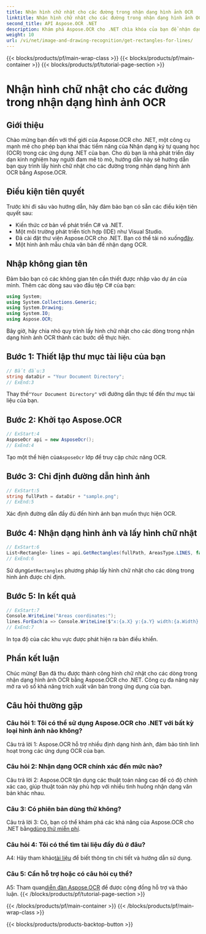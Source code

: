 ```yaml
---
title: Nhận hình chữ nhật cho các đường trong nhận dạng hình ảnh OCR
linktitle: Nhận hình chữ nhật cho các đường trong nhận dạng hình ảnh OCR
second_title: API Aspose.OCR .NET
description: Khám phá Aspose.OCR cho .NET chìa khóa của bạn để nhận dạng hình ảnh OCR chính xác. Giải phóng sức mạnh của việc trích xuất văn bản một cách dễ dàng.
weight: 10
url: /vi/net/image-and-drawing-recognition/get-rectangles-for-lines/
---
```


{{< blocks/products/pf/main-wrap-class >}}
{{< blocks/products/pf/main-container >}}
{{< blocks/products/pf/tutorial-page-section >}}

# Nhận hình chữ nhật cho các đường trong nhận dạng hình ảnh OCR

## Giới thiệu

Chào mừng bạn đến với thế giới của Aspose.OCR cho .NET, một công cụ mạnh mẽ cho phép bạn khai thác tiềm năng của Nhận dạng ký tự quang học (OCR) trong các ứng dụng .NET của bạn. Cho dù bạn là nhà phát triển dày dạn kinh nghiệm hay người đam mê tò mò, hướng dẫn này sẽ hướng dẫn bạn quy trình lấy hình chữ nhật cho các đường trong nhận dạng hình ảnh OCR bằng Aspose.OCR.

## Điều kiện tiên quyết

Trước khi đi sâu vào hướng dẫn, hãy đảm bảo bạn có sẵn các điều kiện tiên quyết sau:

- Kiến thức cơ bản về phát triển C# và .NET.
- Một môi trường phát triển tích hợp (IDE) như Visual Studio.
-  Đã cài đặt thư viện Aspose.OCR cho .NET. Bạn có thể tải nó xuống[đây](https://releases.aspose.com/ocr/net/).
- Một hình ảnh mẫu chứa văn bản để nhận dạng OCR.

## Nhập không gian tên

Đảm bảo bạn có các không gian tên cần thiết được nhập vào dự án của mình. Thêm các dòng sau vào đầu tệp C# của bạn:

```csharp
using System;
using System.Collections.Generic;
using System.Drawing;
using System.IO;
using Aspose.OCR;
```

Bây giờ, hãy chia nhỏ quy trình lấy hình chữ nhật cho các dòng trong nhận dạng hình ảnh OCR thành các bước dễ thực hiện.

## Bước 1: Thiết lập thư mục tài liệu của bạn

```csharp
// Bắt đầu:3
string dataDir = "Your Document Directory";
// ExEnd:3
```

 Thay thế`"Your Document Directory"` với đường dẫn thực tế đến thư mục tài liệu của bạn.

## Bước 2: Khởi tạo Aspose.OCR

```csharp
// ExStart:4
AsposeOcr api = new AsposeOcr();
// ExEnd:4
```

 Tạo một thể hiện của`AsposeOcr` lớp để truy cập chức năng OCR.

## Bước 3: Chỉ định đường dẫn hình ảnh

```csharp
// ExStart:5
string fullPath = dataDir + "sample.png";
// ExEnd:5
```

Xác định đường dẫn đầy đủ đến hình ảnh bạn muốn thực hiện OCR.

## Bước 4: Nhận dạng hình ảnh và lấy hình chữ nhật

```csharp
// ExStart:6
List<Rectangle> lines = api.GetRectangles(fullPath, AreasType.LINES, false);
// ExEnd:6
```

 Sử dụng`GetRectangles` phương pháp lấy hình chữ nhật cho các dòng trong hình ảnh được chỉ định.

## Bước 5: In kết quả

```csharp
// ExStart:7
Console.WriteLine("Areas coordinates:");
lines.ForEach(a => Console.WriteLine($"x:{a.X} y:{a.Y} width:{a.Width} height:{a.Height}"));
// ExEnd:7
```

In tọa độ của các khu vực được phát hiện ra bàn điều khiển.

## Phần kết luận

Chúc mừng! Bạn đã thu được thành công hình chữ nhật cho các dòng trong nhận dạng hình ảnh OCR bằng Aspose.OCR cho .NET. Công cụ đa năng này mở ra vô số khả năng trích xuất văn bản trong ứng dụng của bạn.

## Câu hỏi thường gặp

### Câu hỏi 1: Tôi có thể sử dụng Aspose.OCR cho .NET với bất kỳ loại hình ảnh nào không?

Câu trả lời 1: Aspose.OCR hỗ trợ nhiều định dạng hình ảnh, đảm bảo tính linh hoạt trong các ứng dụng OCR của bạn.

### Câu hỏi 2: Nhận dạng OCR chính xác đến mức nào?

Câu trả lời 2: Aspose.OCR tận dụng các thuật toán nâng cao để có độ chính xác cao, giúp thuật toán này phù hợp với nhiều tình huống nhận dạng văn bản khác nhau.

### Câu 3: Có phiên bản dùng thử không?

 Câu trả lời 3: Có, bạn có thể khám phá các khả năng của Aspose.OCR cho .NET bằng[dùng thử miễn phí](https://releases.aspose.com/).

### Câu hỏi 4: Tôi có thể tìm tài liệu đầy đủ ở đâu?

 A4: Hãy tham khảo[tài liệu](https://reference.aspose.com/ocr/net/) để biết thông tin chi tiết và hướng dẫn sử dụng.

### Câu 5: Cần hỗ trợ hoặc có câu hỏi cụ thể?

 A5: Tham quan[diễn đàn Aspose.OCR](https://forum.aspose.com/c/ocr/16) để được cộng đồng hỗ trợ và thảo luận.
{{< /blocks/products/pf/tutorial-page-section >}}

{{< /blocks/products/pf/main-container >}}
{{< /blocks/products/pf/main-wrap-class >}}

{{< blocks/products/products-backtop-button >}}
